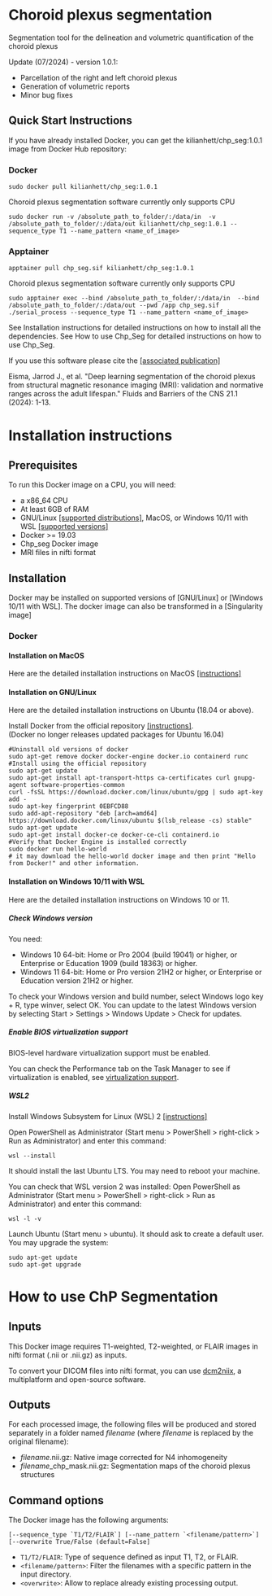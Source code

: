 # Choroid plexus segmentation

Segmentation tool for the delineation and volumetric quantification of the choroid plexus

Update (07/2024) - version 1.0.1:
 - Parcellation of the right and left choroid plexus
 - Generation of volumetric reports
 - Minor bug fixes

## Quick Start Instructions
If you have already installed Docker, you can get the kilianhett/chp_seg:1.0.1 image from Docker Hub repository:

### Docker

```
sudo docker pull kilianhett/chp_seg:1.0.1
```

Choroid plexus segmentation software currently only supports CPU

```
sudo docker run -v /absolute_path_to_folder/:/data/in  -v /absolute_path_to_folder/:/data/out kilianhett/chp_seg:1.0.1 --sequence_type T1 --name_pattern <name_of_image>
```

### Apptainer

```
apptainer pull chp_seg.sif kilianhett/chp_seg:1.0.1
```

Choroid plexus segmentation software currently only supports CPU

```
sudo apptainer exec --bind /absolute_path_to_folder/:/data/in  --bind /absolute_path_to_folder/:/data/out --pwd /app chp_seg.sif ./serial_process --sequence_type T1 --name_pattern <name_of_image>
```


See Installation instructions for detailed instructions on how to install all the dependencies.
See How to use Chp_Seg for detailed instructions on how to use Chp_Seg.

If you use this software please cite the [[associated publication]](https://fluidsbarrierscns.biomedcentral.com/articles/10.1186/s12987-024-00525-9)

Eisma, Jarrod J., et al. "Deep learning segmentation of the choroid plexus from structural magnetic resonance imaging (MRI): validation and normative ranges across the adult lifespan." Fluids and Barriers of the CNS 21.1 (2024): 1-13.



# Installation instructions 

## Prerequisites

To run this Docker image on a CPU, you will need:
* a x86_64 CPU 
* At least 6GB of RAM
* GNU/Linux [[supported distributions]](https://docs.docker.com/engine/install/#server), MacOS, or Windows 10/11 with WSL [[supported versions]](https://docs.docker.com/desktop/windows/install/)
* Docker >= 19.03 
* Chp_seg Docker image 
* MRI files in nifti format

## Installation 

Docker may be installed on supported versions of [GNU/Linux] or [Windows 10/11 with WSL]. The docker image can also be transformed in a [Singularity image]

### Docker

#### Installation on MacOS

Here are the detailed installation instructions on MacOS [[instructions]](https://docs.docker.com/desktop/install/mac-install/)

#### Installation on GNU/Linux

Here are the detailed installation instructions on Ubuntu (18.04 or above).

Install Docker from the official repository [[instructions]](https://docs.docker.com/engine/install/ubuntu/).  
(Docker no longer releases updated packages for Ubuntu 16.04)
```
#Uninstall old versions of docker
sudo apt-get remove docker docker-engine docker.io containerd runc
#Install using the official repository
sudo apt-get update
sudo apt-get install apt-transport-https ca-certificates curl gnupg-agent software-properties-common
curl -fsSL https://download.docker.com/linux/ubuntu/gpg | sudo apt-key add -
sudo apt-key fingerprint 0EBFCD88
sudo add-apt-repository "deb [arch=amd64] https://download.docker.com/linux/ubuntu $(lsb_release -cs) stable"
sudo apt-get update
sudo apt-get install docker-ce docker-ce-cli containerd.io
#Verify that Docker Engine is installed correctly
sudo docker run hello-world
# it may download the hello-world docker image and then print "Hello from Docker!" and other information.
```

#### Installation on Windows 10/11 with WSL

Here are the detailed installation instructions on Windows 10 or 11.

##### Check Windows version

You need:
* Windows 10 64-bit: Home or Pro 2004 (build 19041) or higher, or Enterprise or Education 1909 (build 18363) or higher.
* Windows 11 64-bit: Home or Pro version 21H2 or higher, or Enterprise or Education version 21H2 or higher.

To check your Windows version and build number, select Windows logo key + R, type winver, select OK. 
You can update to the latest Windows version by selecting Start > Settings > Windows Update > Check for updates.

##### Enable BIOS virtualization support

BIOS-level hardware virtualization support must be enabled.

You can check the Performance tab on the Task Manager to see if virtualization is enabled, see [virtualization support](https://docs.docker.com/desktop/windows/troubleshoot/#virtualization-must-be-enabled).

##### WSL2

Install Windows Subsystem for Linux (WSL) 2 [[instructions]](https://docs.microsoft.com/en-us/windows/wsl/install)

Open PowerShell as Administrator (Start menu > PowerShell > right-click > Run as Administrator) and enter this command:
```
wsl --install
```
It should install the last Ubuntu LTS. You may need to reboot your machine.

You can check that WSL version 2 was installed:
Open PowerShell as Administrator (Start menu > PowerShell > right-click > Run as Administrator) and enter this command:
```
wsl -l -v
```

Launch Ubuntu (Start menu > ubuntu). It should ask to create a default user. 
You may upgrade the system: 
```
sudo apt-get update
sudo apt-get upgrade
```


# How to use ChP Segmentation 

## Inputs

This Docker image requires T1-weighted, T2-weighted, or FLAIR images in nifti format (.nii or .nii.gz) as inputs.

To convert your DICOM files into nifti format, you can use [dcm2niix](https://github.com/rordenlab/dcm2niix), a multiplatform and open-source software.

## Outputs

For each processed image, the following files will be produced and stored separately in a folder named *filename* (where *filename* is replaced by the original filename):

* *filename*.nii.gz: Native image corrected for N4 inhomogeneity 
* *filename*_chp_mask.nii.gz: Segmentation maps of the choroid plexus structures

## Command options

The Docker image has the following arguments: 
```
[--sequence_type `T1/T2/FLAIR`] [--name_pattern `<filename/pattern>`] [--overwrite True/False (default=False]
```
* `T1/T2/FLAIR`: Type of sequence defined as input T1, T2, or FLAIR.
* `<filename/pattern>`: Filter the filenames with a specific pattern in the input directory.
* `<overwrite>`: Allow to replace already existing processing output.


